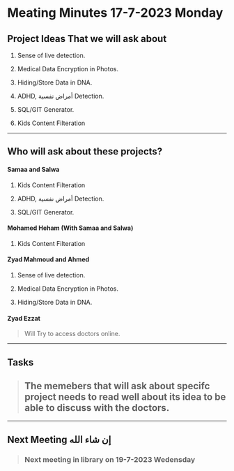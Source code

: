 # Meating Minutes 17-7-2023 Monday

## Project Ideas That we will ask about

1. Sense of live detection.

2. Medical Data Encryption in Photos.

3. Hiding/Store Data in DNA.

4. ADHD, أمراض نفسية Detection.

5. SQL/GIT Generator.

6. Kids Content Filteration

---

## Who will ask about these projects?

#### Samaa and Salwa

1. Kids Content Filteration

2. ADHD, أمراض نفسية Detection.

3. SQL/GIT Generator.

#### Mohamed Heham (With Samaa and Salwa)

1. Kids Content Filteration

#### Zyad Mahmoud and Ahmed

1. Sense of live detection.

2. Medical Data Encryption in Photos.

3. Hiding/Store Data in DNA.

#### Zyad Ezzat

> Will Try to access doctors online.

---

## Tasks

> ## The memebers that will ask about specifc project needs to read well about its idea to be able to discuss with the doctors.

---

## Next Meeting إن شاء الله

> ### Next meeting in library on 19-7-2023 Wedensday
